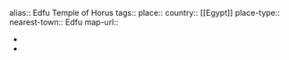alias:: Edfu Temple of Horus
tags::
place::
country:: [[Egypt]] 
place-type::
nearest-town:: Edfu
map-url::

-
-